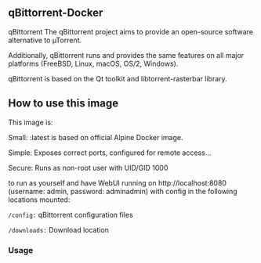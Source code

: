 ## qBittorrent-Docker

qBittorrent The qBittorrent project aims to provide an open-source software alternative to µTorrent.

Additionally, qBittorrent runs and provides the same features on all major platforms (FreeBSD, Linux, macOS, OS/2, Windows).

qBittorrent is based on the Qt toolkit and libtorrent-rasterbar library.

## How to use this image

This image is:

Small: :latest is based on official Alpine Docker image.

Simple: Exposes correct ports, configured for remote access...

Secure: Runs as non-root user with UID/GID 1000

to run as yourself and have WebUI running on http://localhost:8080 (username: admin, password: adminadmin) with config in the following locations mounted:

```/config:``` qBittorrent configuration files

```/downloads:```  Download location

### Usage





